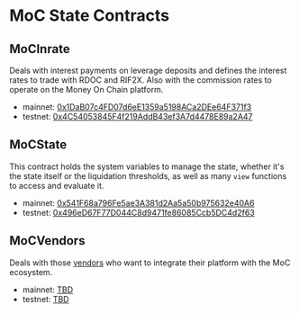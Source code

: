 # MoC State Contracts

## MoCInrate

Deals with interest payments on leverage deposits and defines the interest rates to trade with RDOC and RIF2X. Also with the commission rates to operate on the Money On Chain platform.

- mainnet: [0x1DaB07c4FD07d6eE1359a5198ACa2DEe64F371f3](https://explorer.rsk.co/address/0x1DaB07c4FD07d6eE1359a5198ACa2DEe64F371f3)
- testnet: [0x4C54053845F4f219AddB43ef3A7d4478E89a2A47](https://explorer.testnet.rsk.co/address/0x4C54053845F4f219AddB43ef3A7d4478E89a2A47)

## MoCState

This contract holds the system variables to manage the state, whether it's the state itself or the liquidation thresholds, as well as many `view` functions to access and evaluate it.

- mainnet: [0x541F68a796Fe5ae3A381d2Aa5a50b975632e40A6](https://explorer.rsk.co/address/0x541F68a796Fe5ae3A381d2Aa5a50b975632e40A6)
- testnet: [0x496eD67F77D044C8d9471fe86085Ccb5DC4d2f63](https://explorer.testnet.rsk.co/address/0x496eD67F77D044C8d9471fe86085Ccb5DC4d2f63)

## MoCVendors

Deals with those [vendors](vendors.md) who want to integrate their platform with the MoC ecosystem.

- mainnet: [ TBD ](TBD)
- testnet: [ TBD ](TBD)

